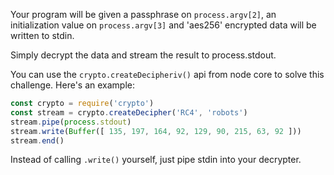 Your program will be given a passphrase on `process.argv[2]`, an initialization value on `process.argv[3]` and 'aes256'
encrypted data will be written to stdin.

Simply decrypt the data and stream the result to process.stdout.

You can use the `crypto.createDecipheriv()` api from node core to solve this
challenge. Here's an example:

```js
const crypto = require('crypto')
const stream = crypto.createDecipher('RC4', 'robots')
stream.pipe(process.stdout)
stream.write(Buffer([ 135, 197, 164, 92, 129, 90, 215, 63, 92 ]))
stream.end()
```

Instead of calling `.write()` yourself, just pipe stdin into your decrypter.
